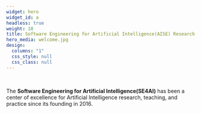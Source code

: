 ```yaml
---
widget: hero
widget_id: a
headless: true
weight: 10
title: Software Engineering for Artificial Intelligence(AISE) Research LAB
hero_media: welcome.jpg
design:
  columns: "1"
  css_style: null
  css_class: null
---
```

<br>

The **Software Engineering for Artificial Intelligence(SE4AI)** has been a center of excellence for Artificial Intelligence research, teaching, and practice since its founding in 2016.